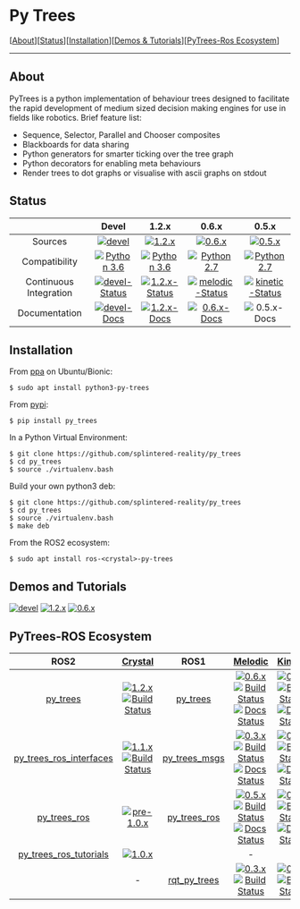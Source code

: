 # Py Trees

[[About](#about)][[Status](#status)][[Installation](#installation)][[Demos & Tutorials](#demos-and-tutorials)][[PyTrees-Ros Ecosystem](#pytrees-ros-ecosystem)]

----

## About

PyTrees is a python implementation of behaviour trees designed to facilitate the rapid development of medium sized decision making engines for use in fields like robotics. Brief feature list:

* Sequence, Selector, Parallel and Chooser composites
* Blackboards for data sharing
* Python generators for smarter ticking over the tree graph
* Python decorators for enabling meta behaviours
* Render trees to dot graphs or visualise with ascii graphs on stdout

## Status

| | Devel | 1.2.x | 0.6.x | 0.5.x |
|:---:|:---:|:---:|:---:|:---:|
| Sources | [![devel][devel-sources-image]][py-trees-sources-devel] | [![1.2.x][1.2.x-sources-image]][py-trees-sources-1.2.x] | [![0.6.x][0.6.x-sources-image]][py-trees-sources-0.6.x] | [![0.5.x][0.5.x-sources-image]][py-trees-sources-0.5.x]
| Compatibility | [![Python 3.6][python36-image]][python36-docs] | [![Python 3.6][python36-image]][python36-docs] | [![Python 2.7][python27-image]][python27-docs] | [![Python 2.7][python27-image]][python27-docs] |
| Continuous Integration | [![devel-Status][devel-build-status-image]][devel-build-status] | [![1.2.x-Status][1.2.x-build-status-image]][1.2.x-build-status] | [![melodic-Status][melodic-build-status-image]][melodic-build-status] | [![kinetic-Status][kinetic-build-status-image]][kinetic-build-status] | |
| Documentation | [![devel-Docs][devel-rtd-image]][py-trees-docs-devel] | [![1.2.x-Docs][1.2.x-rtd-image]][py-trees-docs-1.2.x] | [![0.6.x-Docs][0.6.x-rtd-image]][py-trees-docs-0.6.x] | ![0.5.x-Docs][not-available-docs-image] | |

[license-image]: https://img.shields.io/badge/License-BSD%203--Clause-orange.svg?style=plastic
[license]: LICENSE

[python36-image]: https://img.shields.io/badge/python-3.6-green.svg?style=plastic
[python36-docs]: https://docs.python.org/3.6/ 
[python27-image]: https://img.shields.io/badge/python-2.7-green.svg?style=plastic
[python27-docs]: https://docs.python.org/2.7/ 

[devel-build-status-image]: http://build.ros.org/job/Mbin_uB64__py_trees__ubuntu_bionic_amd64__binary/badge/icon?style=plastic
[devel-build-status]: https://circleci.com/gh/splintered-reality/py_trees/tree/devel
[1.2.x-build-status-image]: http://build.ros.org/job/Mbin_uB64__py_trees__ubuntu_bionic_amd64__binary/badge/icon?style=plastic
[1.2.x-build-status]: https://circleci.com/gh/splintered-reality/py_trees/tree/release/1.2.x
[crystal-build-status-image]: http://build.ros2.org/view/Cbin_uB64/job/Cbin_uB64__py_trees__ubuntu_bionic_amd64__binary/badge/icon?style=plastic 
[crystal-build-status]: http://build.ros2.org/view/Cbin_uB64/job/Cbin_uB64__py_trees__ubuntu_bionic_amd64__binary/
[melodic-build-status-image]: http://build.ros.org/job/Mbin_uB64__py_trees__ubuntu_bionic_amd64__binary/badge/icon?style=plastic
[melodic-build-status]: http://build.ros.org/job/Mbin_uX64__py_trees__ubuntu_bionic_amd64__binary
[kinetic-build-status-image]: http://build.ros.org/job/Kbin_uX64__py_trees__ubuntu_xenial_amd64__binary/badge/icon?style=plastic
[kinetic-build-status]: http://build.ros.org/job/Kbin_uX64__py_trees__ubuntu_xenial_amd64__binary

## Installation

From [ppa](https://launchpad.net/~d-stonier/+archive/ubuntu/snorriheim) on Ubuntu/Bionic:

```
$ sudo apt install python3-py-trees
```

From [pypi](https://pypi.python.org/pypi/py_trees):

```
$ pip install py_trees
```

In a Python Virtual Environment:

```
$ git clone https://github.com/splintered-reality/py_trees
$ cd py_trees
$ source ./virtualenv.bash
```

Build your own python3 deb:

```
$ git clone https://github.com/splintered-reality/py_trees
$ cd py_trees
$ source ./virtualenv.bash
$ make deb
```

From the ROS2 ecosystem:

```
$ sudo apt install ros-<crystal>-py-trees
```

## Demos and Tutorials

[![devel][devel-docs-image]][py-trees-docs-devel] [![1.2.x][1.2.x-docs-image]][py-trees-docs-1.2.x] [![0.6.x][0.6.x-docs-image]][py-trees-docs-0.6.x]

## PyTrees-ROS Ecosystem


| ROS2 | [Crystal][crystal-build-farm] |  ROS1 | [Melodic][melodic-build-farm] | [Kinetic][kinetic-build-farm] |
|:---:|:---:|:---:|:---:|:---:|
| [py_trees][py-trees-ros-index] | [![1.2.x][1.2.x-sources-image]][py-trees-sources-1.2.x]<br/>[![Build Status][py-trees-build-status-crystal-image]][py-trees-build-status-crystal] | [py_trees][py-trees-wiki] | [![0.6.x][0.6.x-sources-image]][py-trees-sources-0.6.x]<br/>[![Build Status][py-trees-build-status-melodic-image]][py-trees-build-status-melodic]<br/>[![Docs Status][py-trees-docs-melodic-image]][py-trees-docs-melodic] | [![0.5.x][0.5.x-sources-image]][py-trees-sources-0.5.x]<br/>[![Build Status][py-trees-build-status-kinetic-image]][py-trees-build-status-kinetic]<br/>[![Docs Status][py-trees-docs-kinetic-image]][py-trees-docs-kinetic] |
| [py_trees_ros_interfaces][py-trees-ros-interfaces-ros-index] | [![1.1.x][1.1.x-sources-image]][py-trees-ros-interfaces-sources-1.1.x]<br/>[![Build Status][py-trees-ros-interfaces-build-status-crystal-image]][py-trees-ros-interfaces-build-status-crystal] | [py_trees_msgs][py-trees-msgs-wiki] | [![0.3.x][0.3.x-sources-image]][py-trees-msgs-sources-melodic]<br/>[![Build Status][py-trees-msgs-build-status-melodic-image]][py-trees-msgs-build-status-melodic]<br/>[![Docs Status][py-trees-msgs-docs-melodic-image]][py-trees-msgs-docs-melodic] | [![0.3.x][0.3.x-sources-image]][py-trees-msgs-sources-kinetic]<br/>[![Build Status][py-trees-msgs-build-status-kinetic-image]][py-trees-msgs-build-status-kinetic]<br/>[![Docs Status][py-trees-msgs-docs-kinetic-image]][py-trees-msgs-docs-kinetic] |
| [py_trees_ros][py-trees-ros-ros-index] | [![pre-1.0.x][1.0.x-sources-image]][py-trees-ros-sources-pre-1.0.x] | [py_trees_ros][py-trees-ros-wiki] | [![0.5.x][0.5.x-sources-image]][py-trees-ros-sources-0.5.x]<br/>[![Build Status][py-trees-ros-build-status-melodic-image]][py-trees-ros-build-status-melodic]<br/>[![Docs Status][py-trees-ros-docs-melodic-image]][py-trees-ros-docs-melodic] | [![0.5.x][0.5.x-sources-image]][py-trees-ros-sources-0.5.x]<br/>[![Build Status][py-trees-ros-build-status-kinetic-image]][py-trees-ros-build-status-kinetic]<br/>[![Docs Status][py-trees-ros-docs-kinetic-image]][py-trees-ros-docs-kinetic] |
| [py_trees_ros_tutorials][py-trees-ros-tutorials-ros-index] | [![1.0.x][1.0.x-sources-image]][py-trees-ros-tutorials-sources-pre-1.0.x] |  | - | - |
| | - | [rqt_py_trees][rqt-py-trees-wiki] | [![0.3.x][0.3.x-sources-image]][rqt-py-trees-sources-melodic]<br/>[![Build Status][rqt-py-trees-build-status-melodic-image]][rqt-py-trees-build-status-melodic] | [![0.3.x][0.3.x-sources-image]][rqt-py-trees-sources-kinetic]<br/>[![Build Status][rqt-py-trees-build-status-kinetic-image]][rqt-py-trees-build-status-kinetic] |

[devel-sources-image]: http://img.shields.io/badge/sources-devel-blue.svg?style=plastic
[1.2.x-sources-image]: http://img.shields.io/badge/sources-1.2.x-blue.svg?style=plastic
[1.1.x-sources-image]: http://img.shields.io/badge/sources-1.1.x-blue.svg?style=plastic
[1.0.x-sources-image]: http://img.shields.io/badge/sources-1.0.x-blue.svg?style=plastic
[0.6.x-sources-image]: http://img.shields.io/badge/sources-0.6.x-blue.svg?style=plastic
[0.5.x-sources-image]: http://img.shields.io/badge/sources-0.5.x-blue.svg?style=plastic
[0.3.x-sources-image]: http://img.shields.io/badge/sources-0.3.x-blue.svg?style=plastic

[devel-rtd-image]: https://readthedocs.org/projects/py-trees/badge/?version=devel&style=plastic
[1.2.x-rtd-image]: https://readthedocs.org/projects/py-trees/badge/?version=release-1.2.x&style=plastic
[0.6.x-rtd-image]: https://readthedocs.org/projects/py-trees/badge/?version=release-0.6.x&style=plastic
[0.5.x-rtd-image]: https://readthedocs.org/projects/py-trees/badge/?version=release-0.5.x&style=plastic

[devel-docs-image]: http://img.shields.io/badge/docs-devel-brightgreen.svg?style=plastic
[1.2.x-docs-image]: http://img.shields.io/badge/docs-1.2.x-brightgreen.svg?style=plastic
[0.6.x-docs-image]: http://img.shields.io/badge/docs-0.6.x-brightgreen.svg?style=plastic
[0.5.x-docs-image]: http://img.shields.io/badge/docs-0.5.x-brightgreen.svg?style=plastic
[0.3.x-docs-image]: http://img.shields.io/badge/docs-0.3.x-brightgreen.svg?style=plastic
[not-available-docs-image]: http://img.shields.io/badge/docs-n/a-yellow.svg?style=plastic

[1.2.x-debians-image]: http://img.shields.io/badge/debians-1.2.x-orange.svg?style=plastic
[0.6.x-debians-image]: http://img.shields.io/badge/debians-0.6.x-orange.svg?style=plastic
[0.5.x-debians-image]: http://img.shields.io/badge/debians-0.5.x-orange.svg?style=plastic
[0.3.x-debians-image]: http://img.shields.io/badge/debians-0.3.x-orange.svg?style=plastic

[crystal-build-farm]: http://repo.ros2.org/status_page/ros_crystal_default.html?q=py_trees
[melodic-build-farm]: http://repositories.ros.org/status_page/ros_melodic_default.html?q=py_trees
[kinetic-build-farm]: http://repositories.ros.org/status_page/ros_kinetic_default.html?q=py_trees

[py-trees-build-status-crystal]: http://build.ros2.org/job/Cbin_uB64__py_trees__ubuntu_bionic_amd64__binary/
[py-trees-build-status-crystal-image]: http://build.ros2.org/job/Cbin_uB64__py_trees__ubuntu_bionic_amd64__binary/badge/icon?style=plastic
[py-trees-build-status-kinetic]: http://build.ros.org/job/Kbin_uX64__py_trees__ubuntu_xenial_amd64__binary
[py-trees-build-status-kinetic-image]: http://build.ros.org/job/Kbin_uX64__py_trees__ubuntu_xenial_amd64__binary/badge/icon?style=plastic
[py-trees-build-status-melodic]: http://build.ros.org/job/Mbin_uB64__py_trees__ubuntu_bionic_amd64__binary
[py-trees-build-status-melodic-image]: http://build.ros.org/job/Mbin_uB64__py_trees__ubuntu_bionic_amd64__binary/badge/icon?style=plastic
[py-trees-docs-devel]: http://py-trees.readthedocs.io/
[py-trees-docs-1.2.x]: http://py-trees.readthedocs.io/en/release-1.2.x/
[py-trees-docs-0.6.x]: http://py-trees.readthedocs.io/en/release-0.6.x/
[py-trees-docs-0.5.x]: http://docs.ros.org/kinetic/api/py_trees/html/
[py-trees-docs-kinetic]: http://docs.ros.org/kinetic/api/py_trees/html/
[py-trees-docs-kinetic-image]: https://img.shields.io/jenkins/s/http/build.ros.org/job/Kdoc__py_trees__ubuntu_xenial_amd64.svg?label=docs&style=plastic
[py-trees-docs-melodic]: http://docs.ros.org/melodic/api/py_trees/html/
[py-trees-docs-melodic-image]: https://img.shields.io/jenkins/s/http/build.ros.org/job/Mdoc__py_trees__ubuntu_bionic_amd64.svg?label=docs&style=plastic
[py-trees-ros-index]: https://index.ros.org/p/py_trees/github-splintered-reality-py_trees
[py-trees-sources-devel]: https://github.com/splintered-reality/py_trees/tree/devel
[py-trees-sources-1.2.x]: https://github.com/splintered-reality/py_trees/tree/release/1.2.x
[py-trees-sources-0.6.x]: https://github.com/splintered-reality/py_trees/tree/release/0.6.x
[py-trees-sources-0.5.x]: https://github.com/splintered-reality/py_trees/tree/release/0.5.x
[py-trees-wiki]: http://wiki.ros.org/py_trees

[py-trees-ros-interfaces-build-status-crystal]: http://build.ros2.org/job/Cbin_uB64__py_trees_ros_interfaces__ubuntu_bionic_amd64__binary/
[py-trees-ros-interfaces-build-status-crystal-image]: http://build.ros2.org/job/Cbin_uB64__py_trees_ros_interfaces__ubuntu_bionic_amd64__binary/badge/icon?style=plastic
[py-trees-ros-interfaces-ros-index]: https://index.ros.org/p/py_trees/github-splintered-reality-py_trees_ros_interfaces
[py-trees-ros-interfaces-sources-1.1.x]: https://github.com/splintered-reality/py_trees_ros_interfaces/tree/release/1.1.x

[py-trees-ros-build-status-kinetic]: http://build.ros.org/job/Kbin_uX64__py_trees_ros__ubuntu_xenial_amd64__binary
[py-trees-ros-build-status-kinetic-image]: http://build.ros.org/job/Kbin_uX64__py_trees_ros__ubuntu_xenial_amd64__binary/badge/icon?style=plastic
[py-trees-ros-build-status-melodic]: http://build.ros.org/job/Mbin_uB64__py_trees_ros__ubuntu_bionic_amd64__binary
[py-trees-ros-build-status-melodic-image]: http://build.ros.org/job/Mbin_uB64__py_trees_ros__ubuntu_bionic_amd64__binary/badge/icon?style=plastic
[py-trees-ros-docs-kinetic]: http://docs.ros.org/kinetic/api/py_trees_ros/html/
[py-trees-ros-docs-kinetic-image]: https://img.shields.io/jenkins/s/http/build.ros.org/job/Kdoc__py_trees_ros__ubuntu_xenial_amd64.svg?label=docs&style=plastic
[py-trees-ros-docs-melodic]: http://docs.ros.org/melodic/api/py_trees_ros/html/
[py-trees-ros-docs-melodic-image]: https://img.shields.io/jenkins/s/http/build.ros.org/job/Mdoc__py_trees_ros__ubuntu_bionic_amd64.svg?label=docs&style=plastic
[py-trees-ros-ros-index]: https://index.ros.org/p/py_trees/github-splintered-reality-py_trees_ros
[py-trees-ros-sources-pre-1.0.x]: https://github.com/splintered-reality/py_trees_ros/tree/release/pre-1.0.x
[py-trees-ros-sources-0.5.x]: https://github.com/splintered-reality/py_trees_ros/tree/release/0.5.x
[py-trees-ros-wiki]: http://wiki.ros.org/py_trees_ros


[py-trees-ros-tutorials-sources-pre-1.0.x]: https://github.com/splintered-reality/py_trees_ros_tutorials/tree/release/pre-1.0.x
[py-trees-ros-tutorials-ros-index]: https://index.ros.org/p/py_trees/github-splintered-reality-py_trees_ros_tutorials

[py-trees-msgs-build-status-kinetic]: http://build.ros.org/job/Kbin_uX64__py_trees_msgs__ubuntu_xenial_amd64__binary
[py-trees-msgs-build-status-kinetic-image]: http://build.ros.org/job/Kbin_uX64__py_trees_msgs__ubuntu_xenial_amd64__binary/badge/icon?style=plastic
[py-trees-msgs-build-status-melodic]: http://build.ros.org/job/Mbin_uB64__py_trees_msgs__ubuntu_bionic_amd64__binary
[py-trees-msgs-build-status-melodic-image]: http://build.ros.org/job/Mbin_uB64__py_trees_msgs__ubuntu_bionic_amd64__binary/badge/icon?style=plastic
[py-trees-msgs-docs-kinetic]: http://docs.ros.org/kinetic/api/py_trees_msgs/html/index-msg.html
[py-trees-msgs-docs-kinetic-image]: https://img.shields.io/jenkins/s/http/build.ros.org/job/Kdoc__py_trees_msgs__ubuntu_xenial_amd64.svg?label=docs&style=plastic
[py-trees-msgs-docs-melodic]: http://docs.ros.org/melodic/api/py_trees_msgs/html/index-msg.html
[py-trees-msgs-docs-melodic-image]: https://img.shields.io/jenkins/s/http/build.ros.org/job/Mdoc__py_trees_msgs__ubuntu_bionic_amd64.svg?label=docs&style=plastic
[py-trees-msgs-sources-kinetic]: https://github.com/stonier/py_trees_msgs/tree/release/0.3-kinetic
[py-trees-msgs-sources-melodic]: https://github.com/stonier/py_trees_msgs/tree/release/0.3-melodic
[py-trees-msgs-wiki]: http://wiki.ros.org/py_trees_msgs

[rqt-py-trees-build-status-kinetic]: http://build.ros.org/job/Kbin_uX64__rqt_py_trees__ubuntu_xenial_amd64__binary
[rqt-py-trees-build-status-kinetic-image]: http://build.ros.org/job/Kbin_uX64__rqt_py_trees__ubuntu_xenial_amd64__binary/badge/icon?style=plastic
[rqt-py-trees-build-status-melodic]: http://build.ros.org/job/Mbin_uB64__rqt_py_trees__ubuntu_bionic_amd64__binary
[rqt-py-trees-build-status-melodic-image]: http://build.ros.org/job/Mbin_uB64__rqt_py_trees__ubuntu_bionic_amd64__binary/badge/icon?style=plastic
[rqt-py-trees-sources-kinetic]: https://github.com/splintered-reality/rqt_py_trees/tree/release/0.3-kinetic
[rqt-py-trees-sources-melodic]: https://github.com/splintered-reality/rqt_py_trees/tree/release/0.3-melodic
[rqt-py-trees-wiki]: http://wiki.ros.org/rqt_py_trees
